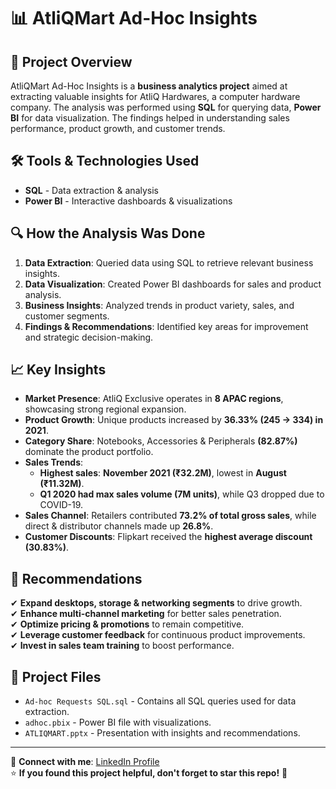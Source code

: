 # 📊 AtliQMart Ad-Hoc Insights

## 📌 Project Overview  
AtliQMart Ad-Hoc Insights is a **business analytics project** aimed at extracting valuable insights for AtliQ Hardwares, a computer hardware company. The analysis was performed using **SQL** for querying data, **Power BI** for data visualization. The findings helped in understanding sales performance, product growth, and customer trends.  

## 🛠 Tools & Technologies Used  
- **SQL** - Data extraction & analysis  
- **Power BI** - Interactive dashboards & visualizations  


## 🔍 How the Analysis Was Done  
1. **Data Extraction**: Queried data using SQL to retrieve relevant business insights.  
2. **Data Visualization**: Created Power BI dashboards for sales and product analysis.  
3. **Business Insights**: Analyzed trends in product variety, sales, and customer segments.  
4. **Findings & Recommendations**: Identified key areas for improvement and strategic decision-making.  

## 📈 Key Insights  
- **Market Presence**: AtliQ Exclusive operates in **8 APAC regions**, showcasing strong regional expansion.  
- **Product Growth**: Unique products increased by **36.33% (245 → 334) in 2021**.  
- **Category Share**: Notebooks, Accessories & Peripherals **(82.87%)** dominate the product portfolio.  
- **Sales Trends**:  
  - **Highest sales**: **November 2021 (₹32.2M)**, lowest in **August (₹11.32M)**.  
  - **Q1 2020 had max sales volume (7M units)**, while Q3 dropped due to COVID-19.  
- **Sales Channel**: Retailers contributed **73.2% of total gross sales**, while direct & distributor channels made up **26.8%**.  
- **Customer Discounts**: Flipkart received the **highest average discount (30.83%)**.  

## 📢 Recommendations  
✔ **Expand desktops, storage & networking segments** to drive growth.  
✔ **Enhance multi-channel marketing** for better sales penetration.  
✔ **Optimize pricing & promotions** to remain competitive.  
✔ **Leverage customer feedback** for continuous product improvements.  
✔ **Invest in sales team training** to boost performance.  

## 📂 Project Files  
- `Ad-hoc Requests SQL.sql` - Contains all SQL queries used for data extraction.  
- `adhoc.pbix` - Power BI file with visualizations.  
- `ATLIQMART.pptx` - Presentation with insights and recommendations.  

---

🔗 **Connect with me**: [LinkedIn Profile](www.linkedin.com/in/dhanush-kumar-a49aaa208)  
⭐ **If you found this project helpful, don't forget to star this repo!** 🚀  
